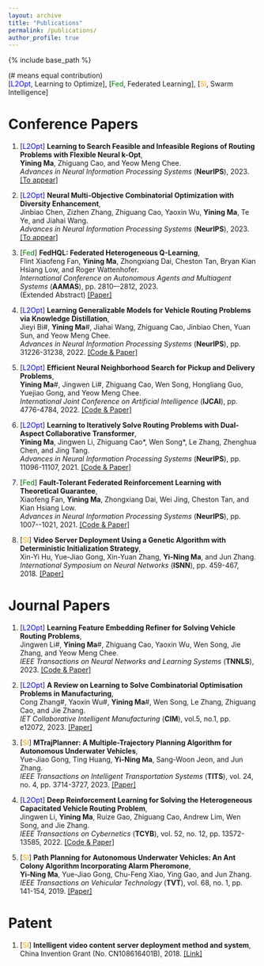 ```yaml
---
layout: archive
title: "Publications"
permalink: /publications/
author_profile: true
---
```


{% include base_path %}

(# means equal contribution)  
[<font color=Blue><font color=cyan><font color=brown><font color=blue>L2Opt</font></font></font></font>, Learning to Optimize], [<font color=Green>Fed</font>, Federated Learning], [<font color=orange>SI</font>, Swarm Intelligence]

Conference Papers
======
1. [<font color=blue>L2Opt</font>] **Learning to Search Feasible and Infeasible Regions of Routing Problems with Flexible Neural k-Opt**,  
**Yining Ma**, Zhiguang Cao, and Yeow Meng Chee.  
*Advances in Neural Information Processing Systems* (**NeurIPS**), 2023. [[To appear]]()

2. [<font color=blue>L2Opt</font>] **Neural Multi-Objective Combinatorial Optimization with Diversity Enhancement**,  
Jinbiao Chen, Zizhen Zhang, Zhiguang Cao, Yaoxin Wu, **Yining Ma**, Te Ye, and Jiahai Wang.   
*Advances in Neural Information Processing Systems* (**NeurIPS**),  2023. [[To appear]]()

4. [<font color=Green>Fed</font>] **FedHQL: Federated Heterogeneous Q-Learning**,   
Flint Xiaofeng Fan, **Yining Ma**, Zhongxiang Dai, Cheston Tan, Bryan Kian Hsiang Low, and Roger Wattenhofer.   
*International Conference on Autonomous Agents and Multiagent Systems* (**AAMAS**), pp. 2810–-2812, 2023.   
(Extended Abstract) [[Paper]](https://dl.acm.org/doi/10.5555/3545946.3599086)

5. [<font color=blue>L2Opt</font>] **Learning Generalizable Models for Vehicle Routing Problems via Knowledge Distillation**,   
Jieyi Bi#, **Yining Ma**#, Jiahai Wang, Zhiguang Cao, Jinbiao Chen, Yuan Sun, and Yeow Meng Chee.   
*Advances in Neural Information Processing Systems* (**NeurIPS**), pp. 31226-31238, 2022. [[Code & Paper]](https://github.com/jieyibi/AMDKD)

6. [<font color=blue>L2Opt</font>] **Efficient Neural Neighborhood Search for Pickup and Delivery Problems**,   
**Yining Ma**#, Jingwen Li#, Zhiguang Cao, Wen Song, Hongliang Guo, Yuejiao Gong, and Yeow Meng Chee.   
*International Joint Conference on Artificial Intelligence* (**IJCAI**),  pp. 4776-4784, 2022. [[Code & Paper]](https://github.com/yining043/PDP-N2S)

7. [<font color=blue>L2Opt</font>] **Learning to Iteratively Solve Routing Problems with Dual-Aspect Collaborative Transformer**,  
**Yining Ma**, Jingwen Li, Zhiguang Cao*, Wen Song*, Le Zhang, Zhenghua Chen, and Jing Tang.   
*Advances in Neural Information Processing Systems* (**NeurIPS**),  pp. 11096-11107, 2021. [[Code & Paper]](https://github.com/yining043/VRP-DACT)

8. [<font color=Green>Fed</font>] **Fault-Tolerant Federated Reinforcement Learning with Theoretical Guarantee**,   
Xiaofeng Fan, **Yining Ma**, Zhongxiang Dai, Wei Jing, Cheston Tan, and Kian Hsiang Low.   
*Advances in Neural Information Processing Systems* (**NeurIPS**),  pp. 1007--1021, 2021. [[Code & Paper]](https://github.com/flint-xf-fan/Byzantine-Federeated-RL)

9. [<font color=orange>SI</font>] **Video Server Deployment Using a Genetic Algorithm with Deterministic Initialization Strategy**,     
Xin-Yi Hu, Yue-Jiao Gong, Xin-Yuan Zhang, **Yi-Ning Ma**, and Jun Zhang.  
*International Symposium on Neural Networks* (**ISNN**),  pp. 459-467, 2018. [[Paper]](https://link.springer.com/chapter/10.1007/978-3-319-92537-0_53)

Journal Papers
======
1. [<font color=blue>L2Opt</font>] **Learning Feature Embedding Refiner for Solving Vehicle Routing Problems**,   
Jingwen Li#, **Yining Ma**#, Zhiguang Cao, Yaoxin Wu, Wen Song, Jie Zhang, and Yeow Meng Chee.  
*IEEE Transactions on Neural Networks and Learning Systems* (**TNNLS**), 2023. [[Code & Paper]](https://github.com/Demon0312/Feature-Embedding-Refiner)

2. [<font color=blue>L2Opt</font>] **A Review on Learning to Solve Combinatorial Optimisation Problems in Manufacturing**,   
Cong Zhang#, Yaoxin Wu#, **Yining Ma**#, Wen Song, Le Zhang, Zhiguang Cao, and Jie Zhang.  
*IET Collaborative Intelligent Manufacturing* (**CIM**), vol.5, no.1, pp. e12072, 2023. [[Paper]](http://dx.doi.org/10.1049/cim2.12072)

3. [<font color=orange>SI</font>] **MTrajPlanner: A Multiple-Trajectory Planning Algorithm for Autonomous Underwater Vehicles**,   
Yue-Jiao Gong, Ting Huang, **Yi-Ning Ma**, Sang-Woon Jeon, and Jun Zhang.  
*IEEE Transactions on Intelligent Transportation Systems* (**TITS**), vol. 24, no. 4, pp. 3714-3727, 2023. [[Paper]](https://ieeexplore.ieee.org/document/10038633)

4. [<font color=blue>L2Opt</font>] **Deep Reinforcement Learning for Solving the Heterogeneous Capacitated Vehicle Routing Problem**,   
Jingwen Li, **Yining Ma**, Ruize Gao, Zhiguang Cao, Andrew Lim, Wen Song, and Jie Zhang.   
*IEEE Transactions on Cybernetics* (**TCYB**),  vol. 52, no. 12, pp. 13572-13585, 2022. [[Code & Paper]](https://github.com/Demon0312/HCVRP_DRL)

5. [<font color=orange>SI</font>] **Path Planning for Autonomous Underwater Vehicles: An Ant Colony Algorithm Incorporating Alarm Pheromone**,      
**Yi-Ning Ma**, Yue-Jiao Gong, Chu-Feng Xiao, Ying Gao, and Jun Zhang.  
*IEEE Transactions on Vehicular Technology* (**TVT**),  vol. 68, no. 1, pp. 141-154, 2019. [[Paper]](https://ieeexplore.ieee.org/abstract/document/8540402)


Patent
======
1. [<font color=orange>SI</font>] **Intelligent video content server deployment method and system**,   
China Invention Grant (No. CN108616401B), 2018. [[Link]](https://patents.google.com/patent/CN108616401B/en)
